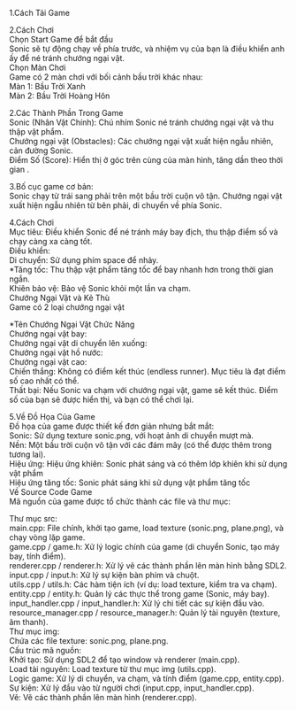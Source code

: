 1.Cách Tải Game<br>


2.Cách Chơi<br>
    Chọn Start Game để bắt đầu<br>
    Sonic sẽ tự động chạy về phía trước, và nhiệm vụ của bạn là điều khiển anh ấy để né tránh chướng ngại vật.<br>
    Chọn Màn Chơi<br>
    Game có 2 màn chơi với bối cảnh bầu trời khác nhau:<br>
    Màn 1: Bầu Trời Xanh <br>
    Màn 2: Bầu Trời Hoàng Hôn <br>

2.Các Thành Phần Trong Game<br>
    Sonic (Nhân Vật Chính): Chú nhím Sonic né tránh chướng ngại vật và thu thập vật phẩm.<br>
    Chướng ngại vật (Obstacles): Các chướng ngại vật xuất hiện ngẫu nhiên, cản đường Sonic.<br>
    Điểm Số (Score): Hiển thị ở góc trên cùng của màn hình, tăng dần theo thời gian .<br>

3.Bố cục game cơ bản:<br>
    Sonic chạy từ trái sang phải trên một bầu trời cuộn vô tận. Chướng ngại vật xuất hiện ngẫu nhiên từ bên phải, di chuyển về phía Sonic.

4.Cách Chơi<br>
    Mục tiêu: Điều khiển Sonic để né tránh máy bay địch, thu thập điểm số và chạy càng xa càng tốt.<br>
    Điều khiển:<br>
    Di chuyển: Sử dụng phím space để nhảy.
<br>
  *Tăng tốc: Thu thập vật phẩm tăng tốc để bay nhanh hơn trong thời gian ngắn.<br>
    Khiên bảo vệ: Bảo vệ Sonic khỏi một lần va chạm.<br>
    Chướng Ngại Vật và Kẻ Thù<br>
    Game có 2 loại chướng ngại vật<br>

  *Tên Chướng Ngại Vật	Chức Năng<br>
    Chướng ngại vật bay:<br>
    Chướng ngại vật di chuyển lên xuống:<br>
    Chướng ngại vật hồ nước:<br>
    Chướng ngại vật cao:<br>
    Chiến thắng: Không có điểm kết thúc (endless runner). Mục tiêu là đạt điểm số cao nhất có thể.<br>
    Thất bại: Nếu Sonic va chạm với chướng ngại vật, game sẽ kết thúc. Điểm số của bạn sẽ được hiển thị, và bạn có thể chơi lại.<br>

5.Về Đồ Họa Của Game<br>
    Đồ họa của game được thiết kế đơn giản nhưng bắt mắt:<br>
    Sonic: Sử dụng texture sonic.png, với hoạt ảnh di chuyển mượt mà.<br>
    Nền: Một bầu trời cuộn vô tận với các đám mây (có thể được thêm trong tương lai).<br>
    Hiệu ứng:
    Hiệu ứng khiên: Sonic phát sáng và có thêm lớp khiên khi sử dụng vật phẩm<br>
    Hiệu ứng tăng tốc: Sonic phát sáng khi sử dụng vật phẩm tăng tốc <br>
    Về Source Code Game<br>
    Mã nguồn của game được tổ chức thành các file và thư mục:<br>

Thư mục src:<br>
main.cpp: File chính, khởi tạo game, load texture (sonic.png, plane.png), và chạy vòng lặp game.<br>
game.cpp / game.h: Xử lý logic chính của game (di chuyển Sonic, tạo máy bay, tính điểm).<br>
renderer.cpp / renderer.h: Xử lý vẽ các thành phần lên màn hình bằng SDL2.<br>
input.cpp / input.h: Xử lý sự kiện bàn phím và chuột.<br>
utils.cpp / utils.h: Các hàm tiện ích (ví dụ: load texture, kiểm tra va chạm).<br>
entity.cpp / entity.h: Quản lý các thực thể trong game (Sonic, máy bay).<br>
input_handler.cpp / input_handler.h: Xử lý chi tiết các sự kiện đầu vào.<br>
resource_manager.cpp / resource_manager.h: Quản lý tài nguyên (texture, âm thanh).<br>
Thư mục img:<br>
Chứa các file texture: sonic.png, plane.png.<br>
Cấu trúc mã nguồn:<br>
Khởi tạo: Sử dụng SDL2 để tạo window và renderer (main.cpp).<br>
Load tài nguyên: Load texture từ thư mục img (utils.cpp).<br>
Logic game: Xử lý di chuyển, va chạm, và tính điểm (game.cpp, entity.cpp).<br>
Sự kiện: Xử lý đầu vào từ người chơi (input.cpp, input_handler.cpp).<br>
Vẽ: Vẽ các thành phần lên màn hình (renderer.cpp).<br>
